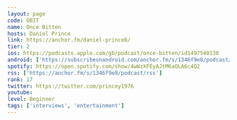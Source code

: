 ```yaml
---
layout: page
code: OBIT
name: Once Bitten
hosts: Daniel Prince
link: https://anchor.fm/daniel-prince6/
tier: 2
ios: https://podcasts.apple.com/gb/podcast/once-bitten/id1497540130
android: ['https://subscribeonandroid.com/anchor.fm/s/1346f9e8/podcast/rss']
spotify: https://open.spotify.com/show/4wWzXFEyAJtM6aOLA6c4Q2
rss: ['https://anchor.fm/s/1346f9e8/podcast/rss']
rank: 17
twitter: https://twitter.com/princey1976
youtube: 
level: Beginner
tags: ['interviews', 'entertainment']
---
```


